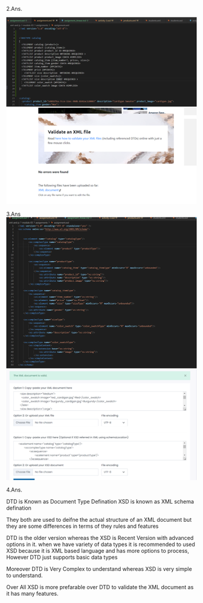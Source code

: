 

2.Ans.

![DTD Code](../Output_Screenshots/DTD_Code.png)
![DTD Validation](../Output_Screenshots/DTD_Screenshot.png)

3.Ans
![XSD code](../Output_Screenshots/Xsd_Code.png)
![XSD Validation](../Output_Screenshots/XSD_Screenshot.png)

4.Ans.

DTD is Known as Document Type Defination
XSD is known as XML schema defination 

They both are used to deifne the actual structure of an XML document but they are some differences in terms of they rules and features

DTD is the older version whereas the XSD is Recent Version with advanced options in it.
when we have variety of data types it is recommended to used XSD because it is XML based language and has more options to process, However DTD just supports basic data types 

Moreover DTD is Very Complex to understand whereas XSD is very simple to understand.

Over All XSD is more prefarable over DTD to validate the XML document as it has many features.

